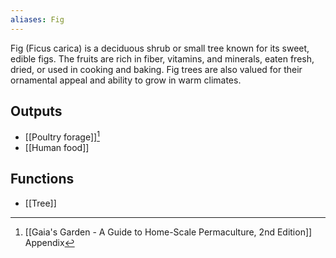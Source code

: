 ```yaml
---
aliases: Fig
---
```

Fig (Ficus carica) is a deciduous shrub or small tree known for its sweet, edible figs. The fruits are rich in fiber, vitamins, and minerals, eaten fresh, dried, or used in cooking and baking. Fig trees are also valued for their ornamental appeal and ability to grow in warm climates.

## Outputs
- [[Poultry forage]][^1]
- [[Human food]]

## Functions
- [[Tree]]

[^1]: [[Gaia's Garden - A Guide to Home-Scale Permaculture, 2nd Edition]] Appendix
